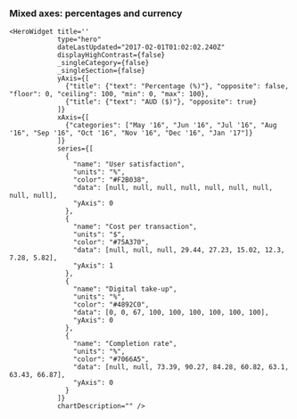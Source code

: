 ### Mixed axes: percentages and currency

    <HeroWidget title=''
                type="hero"
                dateLastUpdated="2017-02-01T01:02:02.240Z"
                displayHighContrast={false}
                _singleCategory={false}
                _singleSection={false}
                yAxis={[
                  {"title": {"text": "Percentage (%)"}, "opposite": false, "floor": 0, "ceiling": 100, "min": 0, "max": 100}, 
                  {"title": {"text": "AUD ($)"}, "opposite": true}
                ]}
                xAxis={[
                  {"categories": ["May '16", "Jun '16", "Jul '16", "Aug '16", "Sep '16", "Oct '16", "Nov '16", "Dec '16", "Jan '17"]}
                ]}
                series={[
                  {
                    "name": "User satisfaction",
                    "units": "%",
                    "color": "#F2B038",
                    "data": [null, null, null, null, null, null, null, null, null],
                    "yAxis": 0
                  }, 
                  {
                    "name": "Cost per transaction",
                    "units": "$",
                    "color": "#75A370",
                    "data": [null, null, null, 29.44, 27.23, 15.02, 12.3, 7.28, 5.82],
                    "yAxis": 1
                  }, 
                  {
                    "name": "Digital take-up",
                    "units": "%",
                    "color": "#4892C0",
                    "data": [0, 0, 67, 100, 100, 100, 100, 100, 100],
                    "yAxis": 0
                  }, 
                  {
                    "name": "Completion rate",
                    "units": "%",
                    "color": "#7066A5",
                    "data": [null, null, 73.39, 90.27, 84.28, 60.82, 63.1, 63.43, 66.87],
                    "yAxis": 0
                  }
                ]} 
                chartDescription="" />
